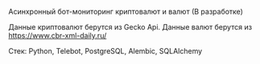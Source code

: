 Асинхронный бот-мониторинг криптовалют и валют (В разработке)

Данные криптовалют берутся из Gecko Api.
Данные валют берутся из https://www.cbr-xml-daily.ru/


Стек: Python, Telebot, PostgreSQL, Alembic, SQLAlchemy
